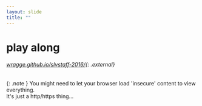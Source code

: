 ```yaml
---
layout: slide
title: ""
---
```


# play along

###### [wragge.github.io/slvstaff-2016/](http://wragge.github.io/slvstaff-2016/){: .external}

{: .note }
You might need to let your browser load 'insecure' content to view everything.  
It's just a http/https thing... 